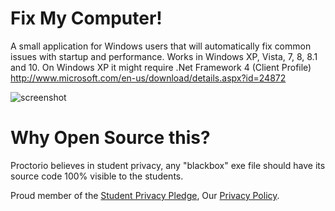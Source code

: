 Fix My Computer!
============

A small application for Windows users that will automatically fix common issues with startup and performance.
Works in Windows XP, Vista, 7, 8, 8.1 and 10. On Windows XP it might require .Net Framework 4 (Client Profile) http://www.microsoft.com/en-us/download/details.aspx?id=24872

![screenshot](https://az545770.vo.msecnd.net/tools/fmp.jpg)

Why Open Source this?
============================
Proctorio believes in student privacy, any "blackbox" exe file should have its source code 100% visible to the students.

Proud member of the [Student Privacy Pledge](http://studentprivacypledge.org/), Our [Privacy Policy](https://proctorio.com/privacy-and-cookies).
